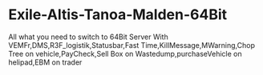 # Exile-Altis-Tanoa-Malden-64Bit
All what you need to switch to 64Bit Server
With VEMFr,DMS,R3F_logistik,Statusbar,Fast Time,KillMessage,MWarning,Chop Tree on vehicle,PayCheck,Sell Box on Wastedump,purchaseVehicle on helipad,EBM on trader
